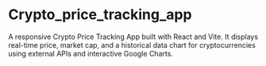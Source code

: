 # Crypto_price_tracking_app
A responsive Crypto Price Tracking App built with React and Vite. It displays real-time price, market cap, and a historical data chart for cryptocurrencies using external APIs and interactive Google Charts.
